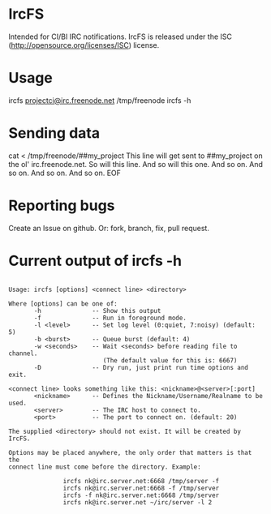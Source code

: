 # IrcFS

Intended for CI/BI IRC notifications.
IrcFS is released under the ISC (http://opensource.org/licenses/ISC) license.

# Usage

ircfs projectci@irc.freenode.net /tmp/freenode
ircfs -h

# Sending data
cat <<EOF > /tmp/freenode/\#\#my_project
This line will get sent to ##my_project
on the ol' irc.freenode.net. 
So will this line.
And so will this one.
And so on.
And so on.
And so on.
And so on.
EOF

# Reporting bugs

Create an Issue on github.
Or: fork, branch, fix, pull request.

# Current output of ircfs -h
```

Usage: ircfs [options] <connect line> <directory>                              
                                                                            
Where [options] can be one of:                                              
       -h              -- Show this output                                  
       -f              -- Run in foreground mode.                           
       -l <level>      -- Set log level (0:quiet, 7:noisy) (default: 5)    
       -b <burst>      -- Queue burst (default: 4)                         
       -w <seconds>    -- Wait <seconds> before reading file to channel.    
                          (The default value for this is: 6667)               
       -D              -- Dry run, just print run time options and exit.    
                                                                            
<connect line> looks something like this: <nickname>@<server>[:port]        
       <nickname>      -- Defines the Nickname/Username/Realname to be used.
       <server>        -- The IRC host to connect to.                       
       <port>          -- The port to connect on. (default: 20)             
                                                                            
The supplied <directory> should not exist. It will be created by IrcFS.     
                                                                            
Options may be placed anywhere, the only order that matters is that the     
connect line must come before the directory. Example:                       
                                                                            
               ircfs nk@irc.server.net:6668 /tmp/server -f                     
               ircfs nk@irc.server.net:6668 -f /tmp/server                     
               ircfs -f nk@irc.server.net:6668 /tmp/server                     
               ircfs nk@irc.server.net ~/irc/server -l 2
```
